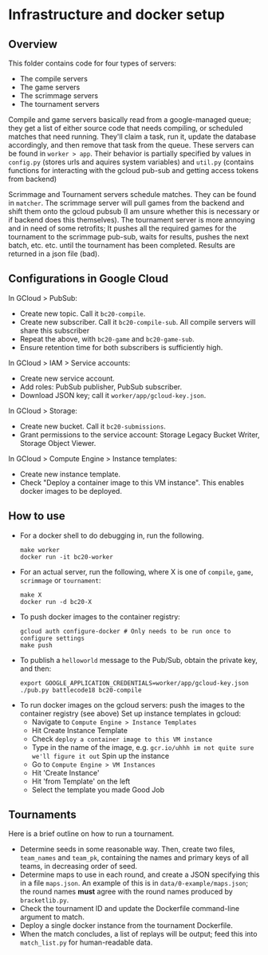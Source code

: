 # Infrastructure and docker setup

## Overview
This folder contains code for four types of servers:
- The compile servers
- The game servers
- The scrimmage servers
- The tournament servers

Compile and game servers basically read from a google-managed queue; they get
a list of either source code that needs compiling, or scheduled matches that
need running. They'll claim a task, run it, update the database accordingly,
and then remove that task from the queue. These servers can be found in
`worker > app`. Their behavior is partially specified by values in `config.py`
(stores urls and aquires system variables) and `util.py` (contains functions
for interacting with the gcloud pub-sub and getting access tokens from backend)

Scrimmage and Tournament servers schedule matches. They can be found in `matcher`.
The scrimmage server will pull games from the backend and shift them onto the gcloud
pubsub (I am unsure whether this is necessary or if backend does this themselves).
The tournament server is more annoying and in need of some retrofits; It pushes all the
required games for the tournament to the scrimmage pub-sub, waits for results, pushes the
next batch, etc. etc. until the tournament has been completed. Results are returned
in a json file (bad).


## Configurations in Google Cloud

In GCloud > PubSub:
- Create new topic. Call it `bc20-compile`.
- Create new subscriber. Call it `bc20-compile-sub`. All compile servers will share this subscriber
- Repeat the above, with `bc20-game` and `bc20-game-sub`.
- Ensure retention time for both subscribers is sufficiently high.

In GCloud > IAM > Service accounts:
- Create new service account.
- Add roles: PubSub publisher, PubSub subscriber.
- Download JSON key; call it `worker/app/gcloud-key.json`.

In GCloud > Storage:
- Create new bucket. Call it `bc20-submissions`.
- Grant permissions to the service account: Storage Legacy Bucket Writer, Storage Object Viewer.

In GCloud > Compute Engine > Instance templates:
- Create new instance template.
- Check "Deploy a container image to this VM instance". This enables docker images to be deployed.

## How to use

- For a docker shell to do debugging in, run the following.
  ```
  make worker
  docker run -it bc20-worker
  ```
- For an actual server, run the following,
  where X is one of `compile`, `game`, `scrimmage` or `tournament`:
  ```
  make X
  docker run -d bc20-X
  ```
- To push docker images to the container registry:
  ```
  gcloud auth configure-docker # Only needs to be run once to configure settings
  make push
  ```
- To publish a `helloworld` message to the Pub/Sub, obtain the private key, and then:
  ```
  export GOOGLE_APPLICATION_CREDENTIALS=worker/app/gcloud-key.json
  ./pub.py battlecode18 bc20-compile
  ```
- To run docker images on the gcloud servers:
  push the images to the container registry (see above)
  Set up instance templates in gcloud:
  - Navigate to `Compute Engine > Instance Templates`
  - Hit Create Instance Template
  - Check `deploy a container image to this VM instance`
  - Type in the name of the image, e.g. `gcr.io/uhhh im not quite sure we'll figure it out`
  Spin up the instance
  - Go to `Compute Engine > VM Instances`
  - Hit 'Create Instance'
  - Hit 'from Template' on the left
  - Select the template you made
  Good Job

## Tournaments

Here is a brief outline on how to run a tournament.
- Determine seeds in some reasonable way.
  Then, create two files, `team_names` and `team_pk`, containing the names and primary keys of all teams,
  in decreasing order of seed.
- Determine maps to use in each round, and create a JSON specifying this in a file `maps.json`.
  An example of this is in `data/0-example/maps.json`; the round names **must** agree with the round names produced by `bracketlib.py`.
- Check the tournament ID and update the Dockerfile command-line argument to match.
- Deploy a single docker instance from the tournament Dockerfile.
- When the match concludes, a list of replays will be output; feed this into `match_list.py` for human-readable data.
